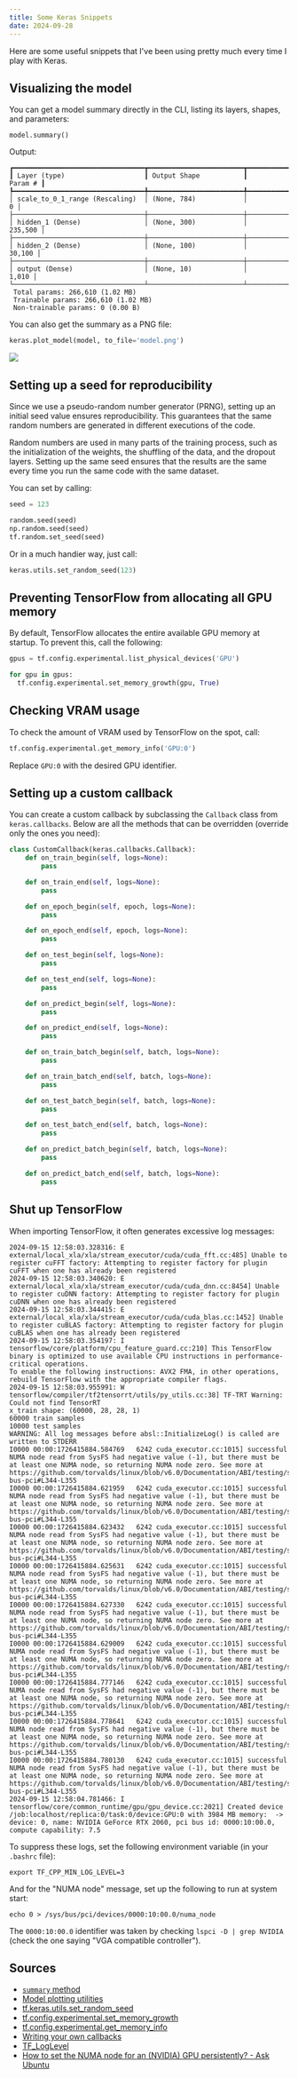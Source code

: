 ```yaml
---
title: Some Keras Snippets
date: 2024-09-28
---
```


Here are some useful snippets that I've been using pretty much every time I play with Keras.

## Visualizing the model

You can get a model summary directly in the CLI, listing its layers, shapes, and parameters:

```
model.summary()
```

Output:

```
┏━━━━━━━━━━━━━━━━━━━━━━━━━━━━━━━━━┳━━━━━━━━━━━━━━━━━━━━━━━━┳━━━━━━━━━━━━━━━┓
┃ Layer (type)                    ┃ Output Shape           ┃       Param # ┃
┡━━━━━━━━━━━━━━━━━━━━━━━━━━━━━━━━━╇━━━━━━━━━━━━━━━━━━━━━━━━╇━━━━━━━━━━━━━━━┩
│ scale_to_0_1_range (Rescaling)  │ (None, 784)            │             0 │
├─────────────────────────────────┼────────────────────────┼───────────────┤
│ hidden_1 (Dense)                │ (None, 300)            │       235,500 │
├─────────────────────────────────┼────────────────────────┼───────────────┤
│ hidden_2 (Dense)                │ (None, 100)            │        30,100 │
├─────────────────────────────────┼────────────────────────┼───────────────┤
│ output (Dense)                  │ (None, 10)             │         1,010 │
└─────────────────────────────────┴────────────────────────┴───────────────┘
 Total params: 266,610 (1.02 MB)
 Trainable params: 266,610 (1.02 MB)
 Non-trainable params: 0 (0.00 B)
```

You can also get the summary as a PNG file:

```py
keras.plot_model(model, to_file='model.png')
```

![](/images/some-keras-snippets/model.png)

## Setting up a seed for reproducibility

Since we use a pseudo-random number generator (PRNG), setting up an initial seed value ensures reproducibility. This guarantees that the same random numbers are generated in different executions of the code.

Random numbers are used in many parts of the training process, such as the initialization of the weights, the shuffling of the data, and the dropout layers. Setting up the same seed ensures that the results are the same every time you run the same code with the same dataset.

You can set by calling:

```py
seed = 123

random.seed(seed)
np.random.seed(seed)
tf.random.set_seed(seed)
```

Or in a much handier way, just call:

```py
keras.utils.set_random_seed(123)
```

## Preventing TensorFlow from allocating all GPU memory

By default, TensorFlow allocates the entire available GPU memory at startup. To prevent this, call the following:

```py
gpus = tf.config.experimental.list_physical_devices('GPU')

for gpu in gpus:
  tf.config.experimental.set_memory_growth(gpu, True)
```

## Checking VRAM usage

To check the amount of VRAM used by TensorFlow on the spot, call:

```py
tf.config.experimental.get_memory_info('GPU:0')
```

Replace `GPU:0` with the desired GPU identifier.

## Setting up a custom callback

You can create a custom callback by subclassing the `Callback` class from `keras.callbacks`. Below are all the methods that can be overridden (override only the ones you need):

```py
class CustomCallback(keras.callbacks.Callback):
    def on_train_begin(self, logs=None):
        pass

    def on_train_end(self, logs=None):
        pass

    def on_epoch_begin(self, epoch, logs=None):
        pass

    def on_epoch_end(self, epoch, logs=None):
        pass

    def on_test_begin(self, logs=None):
        pass

    def on_test_end(self, logs=None):
        pass

    def on_predict_begin(self, logs=None):
        pass

    def on_predict_end(self, logs=None):
        pass

    def on_train_batch_begin(self, batch, logs=None):
        pass

    def on_train_batch_end(self, batch, logs=None):
        pass

    def on_test_batch_begin(self, batch, logs=None):
        pass

    def on_test_batch_end(self, batch, logs=None):
        pass

    def on_predict_batch_begin(self, batch, logs=None):
        pass

    def on_predict_batch_end(self, batch, logs=None):
        pass
```

## Shut up TensorFlow

When importing TensorFlow, it often generates excessive log messages:

```
2024-09-15 12:58:03.328316: E external/local_xla/xla/stream_executor/cuda/cuda_fft.cc:485] Unable to register cuFFT factory: Attempting to register factory for plugin cuFFT when one has already been registered
2024-09-15 12:58:03.340620: E external/local_xla/xla/stream_executor/cuda/cuda_dnn.cc:8454] Unable to register cuDNN factory: Attempting to register factory for plugin cuDNN when one has already been registered
2024-09-15 12:58:03.344415: E external/local_xla/xla/stream_executor/cuda/cuda_blas.cc:1452] Unable to register cuBLAS factory: Attempting to register factory for plugin cuBLAS when one has already been registered
2024-09-15 12:58:03.354197: I tensorflow/core/platform/cpu_feature_guard.cc:210] This TensorFlow binary is optimized to use available CPU instructions in performance-critical operations.
To enable the following instructions: AVX2 FMA, in other operations, rebuild TensorFlow with the appropriate compiler flags.
2024-09-15 12:58:03.955991: W tensorflow/compiler/tf2tensorrt/utils/py_utils.cc:38] TF-TRT Warning: Could not find TensorRT
x_train shape: (60000, 28, 28, 1)
60000 train samples
10000 test samples
WARNING: All log messages before absl::InitializeLog() is called are written to STDERR
I0000 00:00:1726415884.584769	6242 cuda_executor.cc:1015] successful NUMA node read from SysFS had negative value (-1), but there must be at least one NUMA node, so returning NUMA node zero. See more at https://github.com/torvalds/linux/blob/v6.0/Documentation/ABI/testing/sysfs-bus-pci#L344-L355
I0000 00:00:1726415884.621959	6242 cuda_executor.cc:1015] successful NUMA node read from SysFS had negative value (-1), but there must be at least one NUMA node, so returning NUMA node zero. See more at https://github.com/torvalds/linux/blob/v6.0/Documentation/ABI/testing/sysfs-bus-pci#L344-L355
I0000 00:00:1726415884.623432	6242 cuda_executor.cc:1015] successful NUMA node read from SysFS had negative value (-1), but there must be at least one NUMA node, so returning NUMA node zero. See more at https://github.com/torvalds/linux/blob/v6.0/Documentation/ABI/testing/sysfs-bus-pci#L344-L355
I0000 00:00:1726415884.625631	6242 cuda_executor.cc:1015] successful NUMA node read from SysFS had negative value (-1), but there must be at least one NUMA node, so returning NUMA node zero. See more at https://github.com/torvalds/linux/blob/v6.0/Documentation/ABI/testing/sysfs-bus-pci#L344-L355
I0000 00:00:1726415884.627330	6242 cuda_executor.cc:1015] successful NUMA node read from SysFS had negative value (-1), but there must be at least one NUMA node, so returning NUMA node zero. See more at https://github.com/torvalds/linux/blob/v6.0/Documentation/ABI/testing/sysfs-bus-pci#L344-L355
I0000 00:00:1726415884.629009	6242 cuda_executor.cc:1015] successful NUMA node read from SysFS had negative value (-1), but there must be at least one NUMA node, so returning NUMA node zero. See more at https://github.com/torvalds/linux/blob/v6.0/Documentation/ABI/testing/sysfs-bus-pci#L344-L355
I0000 00:00:1726415884.777146	6242 cuda_executor.cc:1015] successful NUMA node read from SysFS had negative value (-1), but there must be at least one NUMA node, so returning NUMA node zero. See more at https://github.com/torvalds/linux/blob/v6.0/Documentation/ABI/testing/sysfs-bus-pci#L344-L355
I0000 00:00:1726415884.778641	6242 cuda_executor.cc:1015] successful NUMA node read from SysFS had negative value (-1), but there must be at least one NUMA node, so returning NUMA node zero. See more at https://github.com/torvalds/linux/blob/v6.0/Documentation/ABI/testing/sysfs-bus-pci#L344-L355
I0000 00:00:1726415884.780130	6242 cuda_executor.cc:1015] successful NUMA node read from SysFS had negative value (-1), but there must be at least one NUMA node, so returning NUMA node zero. See more at https://github.com/torvalds/linux/blob/v6.0/Documentation/ABI/testing/sysfs-bus-pci#L344-L355
2024-09-15 12:58:04.781466: I tensorflow/core/common_runtime/gpu/gpu_device.cc:2021] Created device /job:localhost/replica:0/task:0/device:GPU:0 with 3984 MB memory:  -> device: 0, name: NVIDIA GeForce RTX 2060, pci bus id: 0000:10:00.0, compute capability: 7.5
```

To suppress these logs, set the following environment variable (in your `.bashrc` file):

```
export TF_CPP_MIN_LOG_LEVEL=3
```

And for the "NUMA node" message, set up the following to run at system start:

```
echo 0 > /sys/bus/pci/devices/0000:10:00.0/numa_node
```

The `0000:10:00.0` identifier was taken by checking `lspci -D | grep NVIDIA` (check the one saying "VGA compatible controller").

## Sources

- [`summary` method](https://keras.io/api/models/model/#summary-method)
- [Model plotting utilities](https://keras.io/api/utils/model_plotting_utils/)
- [ tf.keras.utils.set\_random\_seed](https://www.tensorflow.org/api_docs/python/tf/keras/utils/set_random_seed)
- [tf.config.experimental.set\_memory\_growth](https://www.tensorflow.org/api_docs/python/tf/config/experimental/set_memory_growth)
- [tf.config.experimental.get\_memory\_info](https://www.tensorflow.org/api_docs/python/tf/config/experimental/get_memory_info)
- [Writing your own callbacks](https://keras.io/guides/writing_your_own_callbacks/)
- [TF_LogLevel](https://github.com/tensorflow/tensorflow/blob/043c4d515f352eff052b42dfc5a4bf5fe0dc00f6/tensorflow/c/logging.h#L27-L32)
- [How to set the NUMA node for an (NVIDIA) GPU persistently? - Ask Ubuntu](https://askubuntu.com/q/1379119/153234)
